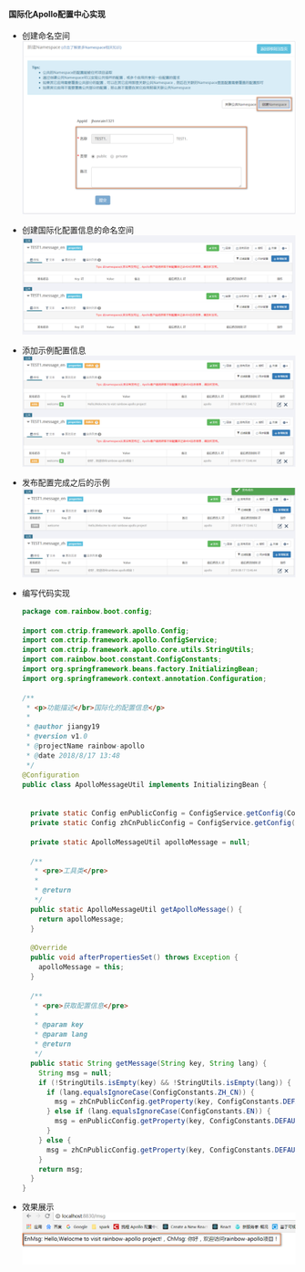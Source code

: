 #### 国际化Apollo配置中心实现
* 创建命名空间
![命名空间NameSpace的创建](./photos/037.命名空间NameSpace的创建.png)

* 创建国际化配置信息的命名空间
![创建国际化配置信息的命名空间](./photos/038.创建国际化配置信息的命名空间.png)

* 添加示例配置信息
![添加示例配置信息](./photos/038.添加示例配置信息.png)

* 发布配置完成之后的示例
![发布配置完成之后的示例](./photos/039.发布配置完成之后的示例.png)

* 编写代码实现
    ```java
    package com.rainbow.boot.config;
    
    import com.ctrip.framework.apollo.Config;
    import com.ctrip.framework.apollo.ConfigService;
    import com.ctrip.framework.apollo.core.utils.StringUtils;
    import com.rainbow.boot.constant.ConfigConstants;
    import org.springframework.beans.factory.InitializingBean;
    import org.springframework.context.annotation.Configuration;
    
    /**
     * <p>功能描述</br>国际化的配置信息</p>
     *
     * @author jiangy19
     * @version v1.0
     * @projectName rainbow-apollo
     * @date 2018/8/17 13:48
     */
    @Configuration
    public class ApolloMessageUtil implements InitializingBean {
    
    
      private static Config enPublicConfig = ConfigService.getConfig(ConfigConstants.EN_NAMENSPACE);
      private static Config zhCnPublicConfig = ConfigService.getConfig(ConfigConstants.ZH_CN_NAMESPACE);
    
      private static ApolloMessageUtil apolloMessage = null;
    
      /**
       * <pre>工具类</pre>
       *
       * @return
       */
      public static ApolloMessageUtil getApolloMessage() {
        return apolloMessage;
      }
    
      @Override
      public void afterPropertiesSet() throws Exception {
        apolloMessage = this;
      }
    
      /**
       * <pre>获取配置信息</pre>
       *
       * @param key
       * @param lang
       * @return
       */
      public static String getMessage(String key, String lang) {
        String msg = null;
        if (!StringUtils.isEmpty(key) && !StringUtils.isEmpty(lang)) {
          if (lang.equalsIgnoreCase(ConfigConstants.ZH_CN)) {
            msg = zhCnPublicConfig.getProperty(key, ConfigConstants.DEFAULT_BLANK);
          } else if (lang.equalsIgnoreCase(ConfigConstants.EN)) {
            msg = enPublicConfig.getProperty(key, ConfigConstants.DEFAULT_BLANK);
          }
        } else {
          msg = zhCnPublicConfig.getProperty(key, ConfigConstants.DEFAULT_BLANK);
        }
        return msg;
      }
    }
    ```
    
* 效果展示
![访问国际化的配置信息](./photos/040.访问国际化的配置信息.png)